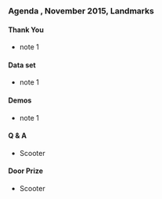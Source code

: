 
### Agenda , November 2015, Landmarks

#### Thank You
* note 1

#### Data set
* note 1

#### Demos
* note 1

#### Q & A
* Scooter

#### Door Prize
* Scooter

